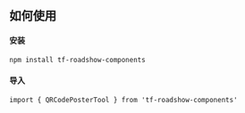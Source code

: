 ## 如何使用

#### 安装

```
npm install tf-roadshow-components
```

#### 导入

```
import { QRCodePosterTool } from 'tf-roadshow-components'
```
